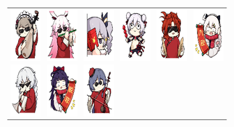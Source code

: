 <table border="0">
  <tr>
    <td align="center">
      <img src="../../image/HONKAI3-NEWYEAR-2019/HONKAI3-NEWYEAR-2019_1.gif" height="120" width="120" />
    </td>
    <td align="center">
      <img src="../../image/HONKAI3-NEWYEAR-2019/HONKAI3-NEWYEAR-2019_2.gif" height="120" width="120" />
    </td>
    <td align="center">
      <img src="../../image/HONKAI3-NEWYEAR-2019/HONKAI3-NEWYEAR-2019_3.jpg" height="120" width="120" />
    </td>
    <td align="center">
      <img src="../../image/HONKAI3-NEWYEAR-2019/HONKAI3-NEWYEAR-2019_4.jpg" height="120" width="120" />
    </td>
    <td align="center">
      <img src="../../image/HONKAI3-NEWYEAR-2019/HONKAI3-NEWYEAR-2019_5.gif" height="120" width="120" />
    </td>
    <td align="center">
      <img src="../../image/HONKAI3-NEWYEAR-2019/HONKAI3-NEWYEAR-2019_6.jpg" height="120" width="120" />
    </td>
  </tr>
  <tr>
    <td align="center">
      <img src="../../image/HONKAI3-NEWYEAR-2019/HONKAI3-NEWYEAR-2019_7.gif" height="120" width="120" />
    </td>
    <td align="center">
      <img src="../../image/HONKAI3-NEWYEAR-2019/HONKAI3-NEWYEAR-2019_8.jpg" height="120" width="120" />
    </td>
    <td align="center">
      <img src="../../image/HONKAI3-NEWYEAR-2019/HONKAI3-NEWYEAR-2019_9.gif" height="120" width="120" />
    </td>
  </tr>
</table>
